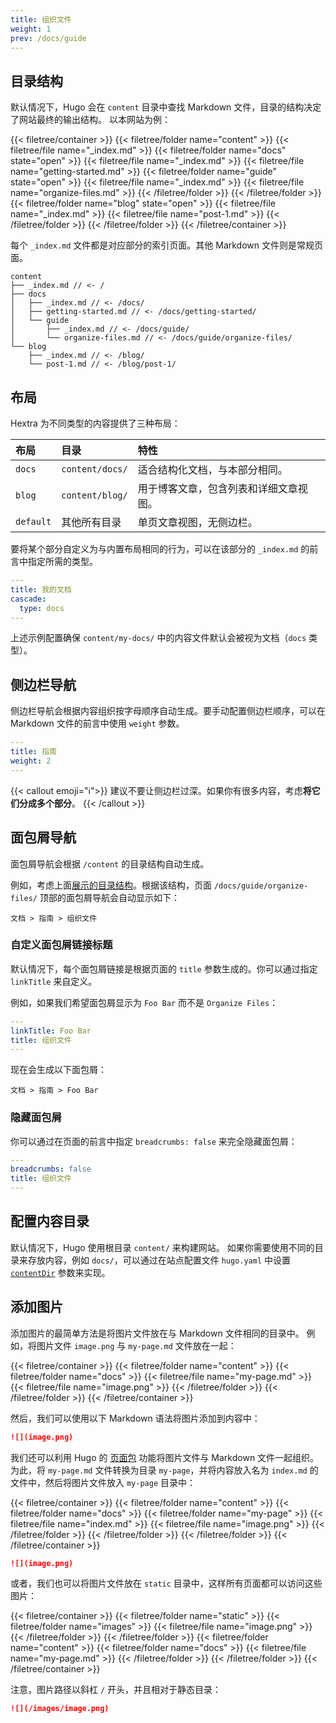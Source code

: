 ```yaml
---
title: 组织文件
weight: 1
prev: /docs/guide
---
```


## 目录结构

默认情况下，Hugo 会在 `content` 目录中查找 Markdown 文件，目录的结构决定了网站最终的输出结构。
以本网站为例：

<!--more-->

{{< filetree/container >}}
  {{< filetree/folder name="content" >}}
    {{< filetree/file name="_index.md" >}}
    {{< filetree/folder name="docs" state="open" >}}
      {{< filetree/file name="_index.md" >}}
      {{< filetree/file name="getting-started.md" >}}
      {{< filetree/folder name="guide" state="open" >}}
        {{< filetree/file name="_index.md" >}}
        {{< filetree/file name="organize-files.md" >}}
      {{< /filetree/folder >}}
    {{< /filetree/folder >}}
    {{< filetree/folder name="blog" state="open" >}}
      {{< filetree/file name="_index.md" >}}
      {{< filetree/file name="post-1.md" >}}
    {{< /filetree/folder >}}
  {{< /filetree/folder >}}
{{< /filetree/container >}}

每个 `_index.md` 文件都是对应部分的索引页面。其他 Markdown 文件则是常规页面。

```
content
├── _index.md // <- /
├── docs
│   ├── _index.md // <- /docs/
│   ├── getting-started.md // <- /docs/getting-started/
│   └── guide
│       ├── _index.md // <- /docs/guide/
│       └── organize-files.md // <- /docs/guide/organize-files/
└── blog
    ├── _index.md // <- /blog/
    └── post-1.md // <- /blog/post-1/
```

## 布局

Hextra 为不同类型的内容提供了三种布局：

| 布局      | 目录               | 特性                                                         |
| :-------- | :------------------ | :----------------------------------------------------------- |
| `docs`    | `content/docs/`     | 适合结构化文档，与本部分相同。                               |
| `blog`    | `content/blog/`     | 用于博客文章，包含列表和详细文章视图。                       |
| `default` | 其他所有目录        | 单页文章视图，无侧边栏。                                     |

要将某个部分自定义为与内置布局相同的行为，可以在该部分的 `_index.md` 的前言中指定所需的类型。

```yaml {filename="content/my-docs/_index.md"}
---
title: 我的文档
cascade:
  type: docs
---
```

上述示例配置确保 `content/my-docs/` 中的内容文件默认会被视为文档（`docs` 类型）。

## 侧边栏导航

侧边栏导航会根据内容组织按字母顺序自动生成。要手动配置侧边栏顺序，可以在 Markdown 文件的前言中使用 `weight` 参数。

```yaml {filename="content/docs/guide/_index.md"}
---
title: 指南
weight: 2
---
```

{{< callout emoji="ℹ️">}}
  建议不要让侧边栏过深。如果你有很多内容，考虑**将它们分成多个部分**。
{{< /callout >}}

## 面包屑导航

面包屑导航会根据 `/content` 的目录结构自动生成。

例如，考虑上面[展示的目录结构](#directory-structure)。根据该结构，页面 `/docs/guide/organize-files/` 顶部的面包屑导航会自动显示如下：

```
文档 > 指南 > 组织文件
```

### 自定义面包屑链接标题

默认情况下，每个面包屑链接是根据页面的 `title` 参数生成的。你可以通过指定 `linkTitle` 来自定义。

例如，如果我们希望面包屑显示为 `Foo Bar` 而不是 `Organize Files`：

```yaml {filename="content/docs/guide/organize-files.md"}
---
linkTitle: Foo Bar
title: 组织文件
---
```

现在会生成以下面包屑：
```
文档 > 指南 > Foo Bar
```

### 隐藏面包屑

你可以通过在页面的前言中指定 `breadcrumbs: false` 来完全隐藏面包屑：

```yaml {filename="content/docs/guide/organize-files.md"}
---
breadcrumbs: false
title: 组织文件
---
```

## 配置内容目录

默认情况下，Hugo 使用根目录 `content/` 来构建网站。
如果你需要使用不同的目录来存放内容，例如 `docs/`，可以通过在站点配置文件 `hugo.yaml` 中设置 [`contentDir`](https://gohugo.io/getting-started/configuration/#contentdir) 参数来实现。

## 添加图片

添加图片的最简单方法是将图片文件放在与 Markdown 文件相同的目录中。
例如，将图片文件 `image.png` 与 `my-page.md` 文件放在一起：

{{< filetree/container >}}
  {{< filetree/folder name="content" >}}
    {{< filetree/folder name="docs" >}}
        {{< filetree/file name="my-page.md" >}}
        {{< filetree/file name="image.png" >}}
    {{< /filetree/folder >}}
  {{< /filetree/folder >}}
{{< /filetree/container >}}

然后，我们可以使用以下 Markdown 语法将图片添加到内容中：

```markdown {filename="content/docs/my-page.md"}
![](image.png)
```

我们还可以利用 Hugo 的 [页面包][page-bundles] 功能将图片文件与 Markdown 文件一起组织。为此，将 `my-page.md` 文件转换为目录 `my-page`，并将内容放入名为 `index.md` 的文件中，然后将图片文件放入 `my-page` 目录中：

{{< filetree/container >}}
  {{< filetree/folder name="content" >}}
    {{< filetree/folder name="docs" >}}
        {{< filetree/folder name="my-page" >}}
            {{< filetree/file name="index.md" >}}
            {{< filetree/file name="image.png" >}}
        {{< /filetree/folder >}}
    {{< /filetree/folder >}}
  {{< /filetree/folder >}}
{{< /filetree/container >}}

```markdown {filename="content/docs/my-page/index.md"}
![](image.png)
```

或者，我们也可以将图片文件放在 `static` 目录中，这样所有页面都可以访问这些图片：

{{< filetree/container >}}
  {{< filetree/folder name="static" >}}
    {{< filetree/folder name="images" >}}
        {{< filetree/file name="image.png" >}}
    {{< /filetree/folder >}}
  {{< /filetree/folder >}}
  {{< filetree/folder name="content" >}}
    {{< filetree/folder name="docs" >}}
        {{< filetree/file name="my-page.md" >}}
    {{< /filetree/folder >}}
  {{< /filetree/folder >}}
{{< /filetree/container >}}

注意，图片路径以斜杠 `/` 开头，并且相对于静态目录：

```markdown {filename="content/docs/my-page.md"}
![](/images/image.png)
```

[page-bundles]: https://gohugo.io/content-management/page-bundles/#leaf-bundles
